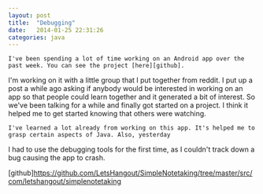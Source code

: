 ```yaml
---
layout: post
title:  "Debugging"
date:   2014-01-25 22:31:26
categories: java
---
```


	I've been spending a lot of time working on an Android app over the past week. You can see the project [here][github].
I'm working on it with a little group that I put together from reddit. I put up a post a while ago asking if anybody 
would be interested in working on an app so that people could learn together and it generated a bit of interest. So we've
been talking for a while and finally got started on a project. I think it helped me to get started knowing that others
were watching.

	I've learned a lot already from working on this app. It's helped me to grasp certain aspects of Java. Also, yesterday 
I had to use the debugging tools for the first time, as I couldn't track down a bug causing the app to crash.

[github]https://github.com/LetsHangout/SimpleNotetaking/tree/master/src/com/letshangout/simplenotetaking
